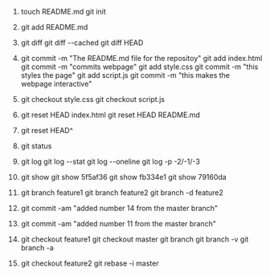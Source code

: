 1. touch README.md
   git init

2. git add README.md

3. git diff
   git diff --cached
   git diff HEAD

4. git commit -m "The README.md file for the repositoy"
   git add index.html
   git commit -m "commits webpage"
   git add style.css
   git commit -m "this styles the page"
   git add script.js
   git commit -m "this makes the webpage interactive"

5. git checkout style.css
   git checkout script.js

6. git reset HEAD index.html
   git reset HEAD README.md

7. git reset HEAD^

8. git status

9. git log
   git log --stat
   git log --oneline
   git log -p -2/-1/-3

10. git show <commit-hash>
    git show 5f5af36
    git show fb334e1
    git show 79160da

11. git branch feature1
    git branch feature2
    git branch -d feature2

12. git commit -am "added number 14 from the master branch"

13. git commit -am "added number 11 from the master branch"

14. git checkout feature1
    git checkout master
    git branch
    git branch -v
    git branch -a

17. git checkout feature2
    git rebase -i master
